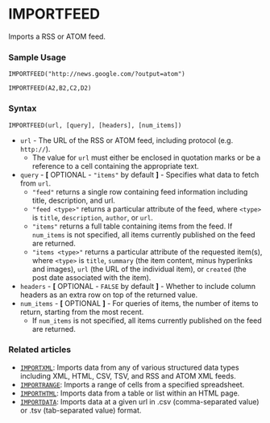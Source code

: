 # IMPORTFEED

Imports a RSS or ATOM feed.

### Sample Usage

`IMPORTFEED("http://news.google.com/?output=atom")`

`IMPORTFEED(A2,B2,C2,D2)`

### Syntax

`IMPORTFEED(url, [query], [headers], [num_items])`

* `url` - The URL of the RSS or ATOM feed, including protocol (e.g. `http://`).
  * The value for `url` must either be enclosed in quotation marks or be a reference to a cell containing the appropriate text.
* `query` - **[** OPTIONAL - `"items"` by default **]** - Specifies what data to fetch from `url`.
  * `"feed"` returns a single row containing feed information including title, description, and url.
  * `"feed <type>"` returns a particular attribute of the feed, where `<type>` is `title`, `description`, `author`, or `url`.
  * `"items"` returns a full table containing items from the feed. If `num_items` is not specified, all items currently published on the feed are returned.
  * `"items <type>"` returns a particular attribute of the requested item(s), where `<type>` is `title`, `summary` (the item content, minus hyperlinks and images), `url` (the URL of the individual item), or `created` (the post date associated with the item).
* `headers` - **[** OPTIONAL - `FALSE` by default **]** - Whether to include column headers as an extra row on top of the returned value.
* `num_items` - **[** OPTIONAL **]** - For queries of items, the number of items to return, starting from the most recent.
  * If `num_items` is not specified, all items currently published on the feed are returned.

### Related articles

* [`IMPORTXML`](https://support.google.com/docs/answer/3093342): Imports data from any of various structured data types including XML, HTML, CSV, TSV, and RSS and ATOM XML feeds.
* [`IMPORTRANGE`](https://support.google.com/docs/answer/3093340): Imports a range of cells from a specified spreadsheet.
* [`IMPORTHTML`](https://support.google.com/docs/answer/3093339): Imports data from a table or list within an HTML page.
* [`IMPORTDATA`](https://support.google.com/docs/answer/3093335): Imports data at a given url in .csv (comma-separated value) or .tsv (tab-separated value) format.
